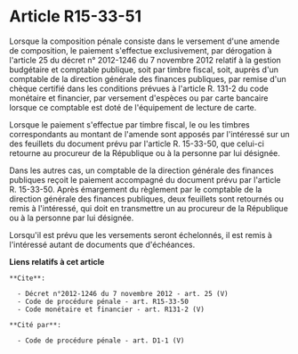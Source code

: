 # Article R15-33-51

Lorsque la composition pénale consiste dans le versement d'une amende de composition, le paiement s'effectue exclusivement,
par dérogation à l'article 25 du décret n° 2012-1246 du 7 novembre 2012 relatif à la gestion budgétaire et comptable
publique, soit par timbre fiscal, soit, auprès d'un comptable de la direction générale des finances publiques, par remise
d'un chèque certifié dans les conditions prévues à l'article R. 131-2 du code monétaire et financier, par versement d'espèces
ou par carte bancaire lorsque ce comptable est doté de l'équipement de lecture de carte. 

Lorsque le paiement s'effectue par timbre fiscal, le ou les timbres correspondants au montant de l'amende sont apposés par
l'intéressé sur un des feuillets du document prévu par l'article R. 15-33-50, que celui-ci retourne au procureur de la
République ou à la personne par lui désignée. 

Dans les autres cas, un comptable de la direction générale des finances publiques reçoit le paiement accompagné du document
prévu par l'article R. 15-33-50. Après émargement du règlement par le comptable de la direction générale des finances
publiques, deux feuillets sont retournés ou remis à l'intéressé, qui doit en transmettre un au procureur de la République ou
à la personne par lui désignée. 

Lorsqu'il est prévu que les versements seront échelonnés, il est remis à l'intéressé autant de documents que d'échéances.

**Liens relatifs à cet article**

	**Cite**:

	  - Décret n°2012-1246 du 7 novembre 2012 - art. 25 (V)
	  - Code de procédure pénale - art. R15-33-50
	  - Code monétaire et financier - art. R131-2 (V)

	**Cité par**:

	  - Code de procédure pénale - art. D1-1 (V)

